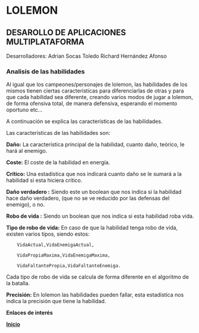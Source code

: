 ﻿# LOLEMON
## DESAROLLO DE APLICACIONES MULTIPLATAFORMA 
Desarrolladores:
Adrian Socas Toledo
Richard Hernández Afonso

### Analisis de las habilidades
Al igual que los campeones/personajes de lolemon, las habilidades de los mismos tienen ciertas caracteristicas para diferenciarlas de otras y para que cada habilidad sea diferente, creando varios modos de jugar a lolemon, de forma ofensiva total, de manera defensiva, esperando el momento oportuno etc...

A continuación se explica las características de las habilidades.

Las caracteristicas de las habilidades son:

**Daño:** La característica principal de la habilidad, cuanto daño, teórico, le hará al enemigo.

**Coste:** El coste de la habilidad en energía.

**Crítico:** Una estadística que nos indicará cuanto daño se le sumará a la habilidad si esta hiciera crítico.

**Daño verdadero :** Siendo este un boolean que nos indica si la habilidad hace daño verdadero, (que no se ve reducido por las defensas del enemigo), o no.

**Robo de vida :** Siendo un boolean que nos indica si esta habilidad roba vida.

**Tipo de robo de vida:** En caso de que la habilidad tenga robo de vida, existen varios tipos, siendo estos: 

		VidaActual,VidaEnemigaActual,

    	VidaPropiaMaxima,VidaEnemigaMaxima,

    	VidaFaltantePropia,VidaFaltanteEnemiga.

Cada tipo de robo de vida se calcula de forma diferente en el algoritmo de la batalla.

**Precisión:** En lolemon las habilidades pueden fallar, esta estadística nos indica la precisión que tiene la habilidad.




**Enlaces de interés**

**[Inicio](https://github.com/RichardHanks/Lolemon)**



 
